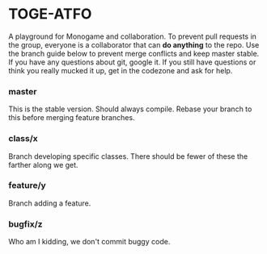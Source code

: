 TOGE-ATFO
=========

A playground for Monogame and collaboration. To prevent pull requests in the group,
everyone is a collaborator that can **do anything** to the repo. Use the branch guide
below to prevent merge conflicts and keep master stable. If you have any questions
about git, google it. If you still have questions or think you really mucked it up,
get in the codezone and ask for help.

### master ###

This is the stable version. Should always compile. Rebase your branch to this before merging feature branches.

### class/x ###

Branch developing specific classes. There should be fewer of these the farther along we get.

### feature/y ###

Branch adding a feature.

### bugfix/z ###

Who am I kidding, we don't commit buggy code.

